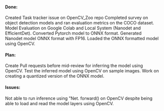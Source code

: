 #### Done:
Created Task tracker issue on OpenCV_Zoo repo
Completed survey on object detection models and ran evaluation metrics on the COCO dataset. 
Model Evaluation on Google Colab and Local System (Nanodet and EfficientDet).
Converted Pytorch model to ONNX format.
Generated Nanodet model ONNX format with FP16.
Loaded the ONNX formatted model using OpenCV.

#### Plan:
Create Pull requests before mid-review for inferring the model using OpenCV.
Test the inferred model using OpenCV on sample images. 
Work on creating a quantized version of the ONNX model. 

#### Issues:
Not able to run inference using "Net. forward() on OpenCV despite being able to load and read the model layers using 
OpenCV. 

